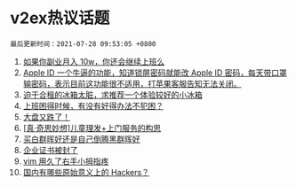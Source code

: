 # v2ex热议话题

`最后更新时间：2021-07-28 09:53:05 +0800`

1. [如果你副业月入 10w，你还会继续上班么](https://www.v2ex.com/t/792067)
1. [Apple ID 一个牛逼的功能，知道锁屏密码就能改 Apple ID 密码，每天带口罩输密码，表示目前这功能很不适用，打苹果客服告知无法关闭。](https://www.v2ex.com/t/792015)
1. [迫于合租的冰箱太脏，求推荐一个体验较好的小冰箱](https://www.v2ex.com/t/792002)
1. [上班困得时候，有没有好得办法不犯困？](https://www.v2ex.com/t/791982)
1. [大盘又跌了！](https://www.v2ex.com/t/792061)
1. [[真·奇思妙想]儿童理发+上门服务的构思](https://www.v2ex.com/t/792047)
1. [买白群晖好还是自己倒腾黑群晖好](https://www.v2ex.com/t/792068)
1. [企业证书被封了](https://www.v2ex.com/t/791985)
1. [vim 用久了右手小拇指疼](https://www.v2ex.com/t/792022)
1. [国内有哪些原始意义上的 Hackers？](https://www.v2ex.com/t/792111)

